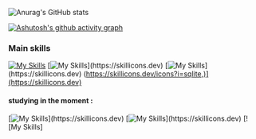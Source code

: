 
![Anurag's GitHub stats](https://github-readme-stats.vercel.app/api?username=JjJjJose&show_icons=true&theme=merko)

[![Ashutosh's github activity graph](https://github-readme-activity-graph.vercel.app/graph?username=JjJjJose&bg_color=010F01&color=bef945&line=abe03f&point=5d7a22&area=true&hide_border=true)](https://github.com/ashutosh00710/github-readme-activity-graph)

### Main skills
[![My Skills](https://skills.thijs.gg/icons?i=html,css)](https://skills.thijs.gg) [![My Skills](https://skillicons.dev/icons?i=js,)](https://skillicons.dev) [![My Skills](https://skillicons.dev/icons?i=php,)](https://skillicons.dev) (https://skillicons.dev/icons?i=sqlite,)](https://skillicons.dev)
#### studying in the moment :
 [![My Skills](https://skillicons.dev/icons?i=cs,)](https://skillicons.dev)  [![My Skills](https://skillicons.dev/icons?i=c,)](https://skillicons.dev)  [![My Skills]



